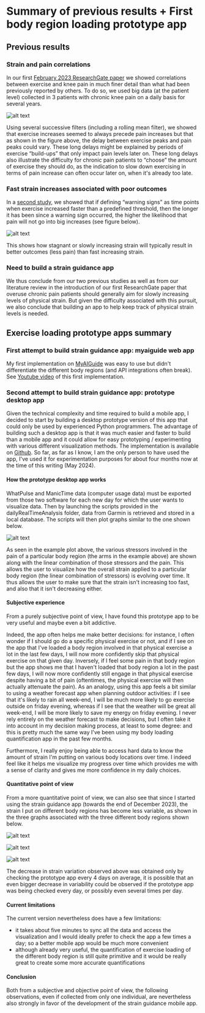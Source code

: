 # Summary of previous results + First body region loading prototype app

## Previous results
### Strain and pain correlations

In our first <a href='https://www.researchgate.net/publication/368539250_Big_personal_data_points_to_physical_strain_causing_pain_in_the_short_and_long_term_in_some_chronic_pain_patients' target='_blank'>February 2023 ResearchGate paper</a> we showed correlations between exercise and knee pain in much finer detail than what had been previously reported by others. To do so, we used big data (at the patient level) collected in 3 patients with chronic knee pain on a daily basis for several years. 

![alt text](https://myaiguide.org/image/figure1.svg "Figure1")

Using several successive filters (including a rolling mean filter), we showed that exercise increases seemed to always precede pain increases but that as shown in the figure above, the delay between exercise peaks and pain peaks could vary. These long delays might be explained by periods of exercise “build-ups” that only impact pain levels later on. These long delays also illustrate the difficulty for chronic pain patients to “choose” the amount of exercise they should do, as the indication to slow down exercising in terms of pain increase can often occur later on, when it's already too late.

### Fast strain increases associated with poor outcomes

In a <a href='https://www.researchgate.net/publication/376042881_Creating_personalized_digital_health_coaches_to_help_chronic_knee_pain_patients_find_the_right_exercise_dosage_a_proof_of_concept_study' target='_blank'>second study</a>, we showed that if defining “warning signs” as time points when exercise increased faster than a predefined threshold, then the longer it has been since a warning sign occurred, the higher the likelihood that pain will not go into big increases (see figure below).

![alt text](https://myaiguide.org/image/figure2.svg "Figure2")

This shows how stagnant or slowly increasing strain will typically result in better outcomes (less pain) than fast increasing strain.

### Need to build a strain guidance app

We thus conclude from our two previous studies as well as from our literature review in the introduction of our first ResearchGate paper that overuse chronic pain patients should generally aim for slowly increasing levels of physical strain. But given the difficulty associated with this pursuit, we also conclude that building an app to help keep track of physical strain levels is needed.

## Exercise loading prototype apps summary

### First attempt to build strain guidance app: myaiguide web app

My first implementation on <a href='https://myaiguide.org/' target='_blank'>MyAIGuide</a> was easy to use but didn't differentiate the different body regions (and API integrations often break). See <a href='https://www.youtube.com/watch?v=72q0mqrBkV4' target='_blank'>Youtube video</a> of this first implementation.

### Second attempt to build strain guidance app: prototype desktop app

Given the technical complexity and time required to build a mobile app, I decided to start by building a desktop prototype version of this app that could only be used by experienced Python programmers. The advantage of building such a desktop app is that it was much easier and faster to build than a mobile app and it could allow for easy prototyping / experimenting with various different visualization methods. The implementation is available on <a href='https://github.com/oliviermirat/MyAIGuide/tree/master/dailyRealTimeAnalysis' target='_blank'>Github</a>. So far, as far as I know, I am the only person to have used the app, I've used it for experimentation purposes for about four months now at the time of this writing (May 2024).

#### How the prototype desktop app works

WhatPulse and ManicTime data (computer usage data) must be exported from those two software for each new day for which the user wants to visualize data. Then by launching the scripts provided in the dailyRealTimeAnalysis folder, data from Garmin is retrieved and stored in a local database. The scripts will then plot graphs similar to the one shown below.

![alt text](https://myaiguide.org/image/armsPrototypeApp.svg "armsPrototypeApp")

As seen in the example plot above, the various stressors involved in the pain of a particular body region (the arms in the example above) are shown along with the linear combination of those stressors and the pain. This allows the user to visualize how the overall strain applied to a particular body region (the linear combination of stressors) is evolving over time. It thus allows the user to make sure that the strain isn't increasing too fast, and also that it isn't decreasing either.

#### Subjective experience

From a purely subjective point of view, I have found this prototype app to be very useful and maybe even a bit addictive.

Indeed, the app often helps me make better decisions: for instance, I often wonder if I should go do a specific physical exercise or not, and if I see on the app that I've loaded a body region involved in that physical exercise a lot in the last few days, I will now more confidently skip that physical exercise on that given day. Inversely, if I feel some pain in that body region but the app shows me that I haven't loaded that body region a lot in the past few days, I will now more confidently still engage in that physical exercise despite having a bit of pain (oftentimes, the physical exercise will then actually attenuate the pain). As an analogy, using this app feels a bit similar to using a weather forecast app when planning outdoor activities: if I see that it's likely to rain all week-end, I will be much more likely to go exercise outside on friday evening, whereas if I see that the weather will be great all week-end, I will be more likely to save my energy on friday evening. I never rely entirely on the weather forecast to make decisions, but I often take it into account in my decision making process, at least to some degree: and this is pretty much the same way I've been using my body loading quantification app in the past few months.

Furthermore, I really enjoy being able to access hard data to know the amount of strain I'm putting on various body locations over time. I indeed feel like it helps me visualize my progress over time which provides me with a sense of clarity and gives me more confidence in my daily choices.

#### Quantitative point of view

From a more quantitative point of view, we can also see that since I started using the strain guidance app (towards the end of December 2023), the strain I put on different body regions has become less variable, as shown in the three graphs associated with the three different body regions shown below.

![alt text](https://myaiguide.org/image/befAftJan24KneesFig.svg "befAftJan24KneesFig")

![alt text](https://myaiguide.org/image/befAftJan24ArmsFig.svg "befAftJan24ArmsFig")

![alt text](https://myaiguide.org/image/befAftJan24EyesFig.svg "befAftJan24EyesFig")

The decrease in strain variation observed above was obtained only by checking the prototype app every 4 days on average, it is possible that an even bigger decrease in variability could be observed if the prototype app was being checked every day, or possibly even several times per day.

#### Current limitations

The current version nevertheless does have a few limitations: 
- it takes about five minutes to sync all the data and access the visualization and I would ideally prefer to check the app a few times a day; so a better mobile app would be much more convenient
- although already very useful, the quantification of exercise loading of the different body region is still quite primitive and it would be really great to create some more accurate quantifications

#### Conclusion

Both from a subjective and objective point of view, the following observations, even if collected from only one individual, are nevertheless also strongly in favor of the development of the strain guidance mobile app.
